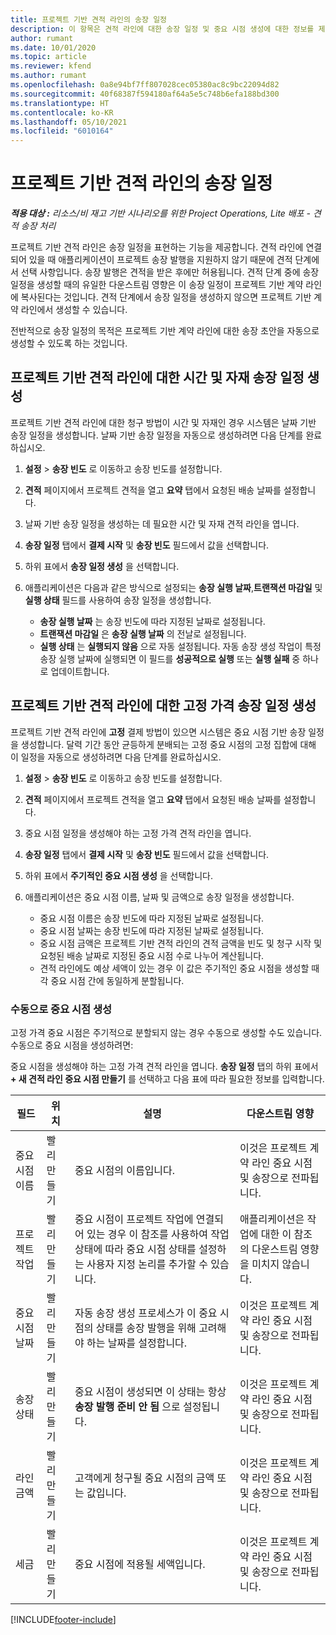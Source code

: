 ```yaml
---
title: 프로젝트 기반 견적 라인의 송장 일정
description: 이 항목은 견적 라인에 대한 송장 일정 및 중요 시점 생성에 대한 정보를 제공합니다.
author: rumant
ms.date: 10/01/2020
ms.topic: article
ms.reviewer: kfend
ms.author: rumant
ms.openlocfilehash: 0a8e94bf7ff807028cec05380ac8c9bc22094d82
ms.sourcegitcommit: 40f68387f594180af64a5e5c748b6efa188bd300
ms.translationtype: HT
ms.contentlocale: ko-KR
ms.lasthandoff: 05/10/2021
ms.locfileid: "6010164"
---
```

# <a name="invoice-schedules-on-project-based-quote-lines"></a>프로젝트 기반 견적 라인의 송장 일정

_**적용 대상 :** 리소스/비 재고 기반 시나리오를 위한 Project Operations, Lite 배포 - 견적 송장 처리_

프로젝트 기반 견적 라인은 송장 일정을 표현하는 기능을 제공합니다. 견적 라인에 연결되어 있을 때 애플리케이션이 프로젝트 송장 발행을 지원하지 않기 때문에 견적 단계에서 선택 사항입니다. 송장 발행은 견적을 받은 후에만 허용됩니다. 견적 단계 중에 송장 일정을 생성할 때의 유일한 다운스트림 영향은 이 송장 일정이 프로젝트 기반 계약 라인에 복사된다는 것입니다. 견적 단계에서 송장 일정을 생성하지 않으면 프로젝트 기반 계약 라인에서 생성할 수 있습니다.

전반적으로 송장 일정의 목적은 프로젝트 기반 계약 라인에 대한 송장 초안을 자동으로 생성할 수 있도록 하는 것입니다. 

## <a name="create-a-time-and-material-invoice-schedule-for-a-project-based-quote-line"></a>프로젝트 기반 견적 라인에 대한 시간 및 자재 송장 일정 생성

프로젝트 기반 견적 라인에 대한 청구 방법이 시간 및 자재인 경우 시스템은 날짜 기반 송장 일정을 생성합니다. 날짜 기반 송장 일정을 자동으로 생성하려면 다음 단계를 완료하십시오.

1. **설정** > **송장 빈도** 로 이동하고 송장 빈도를 설정합니다.
2. **견적** 페이지에서 프로젝트 견적을 열고 **요약** 탭에서 요청된 배송 날짜를 설정합니다.
3. 날짜 기반 송장 일정을 생성하는 데 필요한 시간 및 자재 견적 라인을 엽니다. 
4. **송장 일정** 탭에서 **결제 시작** 및 **송장 빈도** 필드에서 값을 선택합니다. 
5. 하위 표에서 **송장 일정 생성** 을 선택합니다.
6. 애플리케이션은 다음과 같은 방식으로 설정되는 **송장 실행 날짜**,**트랜잭션 마감일** 및 **실행 상태** 필드를 사용하여 송장 일정을 생성합니다.

    - **송장 실행 날짜** 는 송장 빈도에 따라 지정된 날짜로 설정됩니다.
    - **트랜잭션 마감일** 은 **송장 실행 날짜** 의 전날로 설정됩니다.
    - **실행 상태** 는 **실행되지 않음** 으로 자동 설정됩니다. 자동 송장 생성 작업이 특정 송장 실행 날짜에 실행되면 이 필드를 **성공적으로 실행** 또는 **실행 실패** 중 하나로 업데이트합니다.

## <a name="create-a-fixed-price-invoice-schedule-for-a-project-based-quote-line"></a>프로젝트 기반 견적 라인에 대한 고정 가격 송장 일정 생성

프로젝트 기반 견적 라인에 **고정** 결제 방법이 있으면 시스템은 중요 시점 기반 송장 일정을 생성합니다. 달력 기간 동안 균등하게 분배되는 고정 중요 시점의 고정 집합에 대해 이 일정을 자동으로 생성하려면 다음 단계를 완료하십시오.

1. **설정** > **송장 빈도** 로 이동하고 송장 빈도를 설정합니다.
2. **견적** 페이지에서 프로젝트 견적을 열고 **요약** 탭에서 요청된 배송 날짜를 설정합니다.
3. 중요 시점 일정을 생성해야 하는 고정 가격 견적 라인을 엽니다. 
4. **송장 일정** 탭에서 **결제 시작** 및 **송장 빈도** 필드에서 값을 선택합니다. 
5. 하위 표에서 **주기적인 중요 시점 생성** 을 선택합니다.
6. 애플리케이션은 중요 시점 이름, 날짜 및 금액으로 송장 일정을 생성합니다.

    - 중요 시점 이름은 송장 빈도에 따라 지정된 날짜로 설정됩니다.
    - 중요 시점 날짜는 송장 빈도에 따라 지정된 날짜로 설정됩니다.
    - 중요 시점 금액은 프로젝트 기반 견적 라인의 견적 금액을 빈도 및 청구 시작 및 요청된 배송 날짜로 지정된 중요 시점 수로 나누어 계산됩니다.
    - 견적 라인에도 예상 세액이 있는 경우 이 값은 주기적인 중요 시점을 생성할 때 각 중요 시점 간에 동일하게 분할됩니다.

### <a name="manually-create-milestones"></a>수동으로 중요 시점 생성

고정 가격 중요 시점은 주기적으로 분할되지 않는 경우 수동으로 생성할 수도 있습니다. 수동으로 중요 시점을 생성하려면:

중요 시점을 생성해야 하는 고정 가격 견적 라인을 엽니다. **송장 일정** 탭의 하위 표에서 **+ 새 견적 라인 중요 시점 만들기** 를 선택하고 다음 표에 따라 필요한 정보를 입력합니다.

| **필드** | **위치** | **설명** | **다운스트림 영향** |
| --- | --- | --- | --- |
| 중요 시점 이름 | 빨리 만들기 | 중요 시점의 이름입니다. | 이것은 프로젝트 계약 라인 중요 시점 및 송장으로 전파됩니다. |
| 프로젝트 작업 | 빨리 만들기 | 중요 시점이 프로젝트 작업에 연결되어 있는 경우 이 참조를 사용하여 작업 상태에 따라 중요 시점 상태를 설정하는 사용자 지정 논리를 추가할 수 있습니다. | 애플리케이션은 작업에 대한 이 참조의 다운스트림 영향을 미치지 않습니다. |
| 중요 시점 날짜 | 빨리 만들기 | 자동 송장 생성 프로세스가 이 중요 시점의 상태를 송장 발행을 위해 고려해야 하는 날짜를 설정합니다. | 이것은 프로젝트 계약 라인 중요 시점 및 송장으로 전파됩니다. |
| 송장 상태 | 빨리 만들기 | 중요 시점이 생성되면 이 상태는 항상 **송장 발행 준비 안 됨** 으로 설정됩니다. | 이것은 프로젝트 계약 라인 중요 시점 및 송장으로 전파됩니다. |
| 라인 금액 | 빨리 만들기 | 고객에게 청구될 중요 시점의 금액 또는 값입니다. | 이것은 프로젝트 계약 라인 중요 시점 및 송장으로 전파됩니다. |
| 세금 | 빨리 만들기 | 중요 시점에 적용될 세액입니다. | 이것은 프로젝트 계약 라인 중요 시점 및 송장으로 전파됩니다. |


[!INCLUDE[footer-include](../includes/footer-banner.md)]